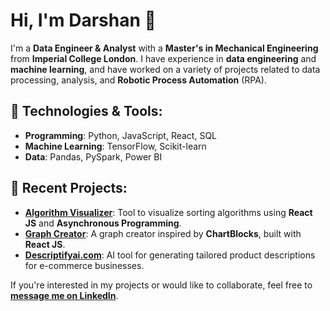 # Hi, I'm Darshan 👋

I'm a **Data Engineer & Analyst** with a **Master's in Mechanical Engineering** from **Imperial College London**. I have experience in **data engineering** and **machine learning**, and have worked on a variety of projects related to data processing, analysis, and **Robotic Process Automation** (RPA).


## 🔧 **Technologies & Tools**:
- **Programming**: Python, JavaScript, React, SQL
- **Machine Learning**: TensorFlow, Scikit-learn
- **Data**: Pandas, PySpark, Power BI

## 🌱 **Recent Projects**:
- **[Algorithm Visualizer](https://classy-cheesecake-233ae7.netlify.app/)**: Tool to visualize sorting algorithms using **React JS** and **Asynchronous Programming**.
- **[Graph Creator](https://gentle-chimera-e87178.netlify.app/)**: A graph creator inspired by **ChartBlocks**, built with **React JS**.
- **[Descriptifyai.com](https://www.descriptifyai.com)**: AI tool for generating tailored product descriptions for e-commerce businesses.

If you're interested in my projects or would like to collaborate, feel free to **[message me on LinkedIn](https://www.linkedin.com/in/darshandesai95)**.
